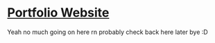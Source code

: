 # [Portfolio Website](https://ancientmeme.github.io/)

Yeah no much going on here rn probably check back here later bye :D
